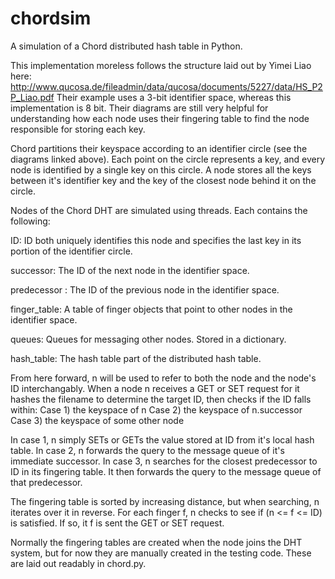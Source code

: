 # chordsim
A simulation of a Chord distributed hash table in Python.

This implementation moreless follows the structure laid out by Yimei Liao here:
http://www.qucosa.de/fileadmin/data/qucosa/documents/5227/data/HS_P2P_Liao.pdf
Their example uses a 3-bit identifier space, whereas this implementation is 8 bit.
Their diagrams are still very helpful for understanding how each node uses their fingering
table to find the node responsible for storing each key.

Chord partitions their keyspace according to an identifier circle (see the diagrams linked above).
Each point on the circle represents a key, and every node is identified by a single key on this circle.
A node stores all the keys between it's identifier key and the key of the closest node behind it on
the circle.  

Nodes of the Chord DHT are simulated using threads.  Each contains the following:

ID: ID both uniquely identifies this node and specifies the last key in its portion of the identifier circle.

successor: The ID of the next node in the identifier space.

predecessor : The ID of the previous node in the identifier space.

finger_table: A table of finger objects that point to other nodes in the identifier space.

queues: Queues for messaging other nodes.  Stored in a dictionary.

hash_table: The hash table part of the distributed hash table.

From here forward, n will be used to refer to both the node and the node's ID interchangably.
When a node n receives a GET or SET request for it hashes the filename to determine the target ID, then checks if
the ID falls within:
Case 1) the keyspace of n
Case 2) the keyspace of n.successor
Case 3) the keyspace of some other node

In case 1, n simply SETs or GETs the value stored at ID from it's local hash table.
In case 2, n forwards the query to the message queue of it's immediate successor.
In case 3, n searches for the closest predecessor to ID in its fingering table.  It then
forwards the query to the message queue of that predecessor.

The fingering table is sorted by increasing distance, but when searching, n iterates over it in reverse.
For each finger f, n checks to see if (n <= f <= ID) is satisfied.  If so, it f is sent the GET or SET request.


Normally the fingering tables are created when the node joins the DHT system, but for now they are manually created
in the testing code.  These are laid out readably in chord.py.
